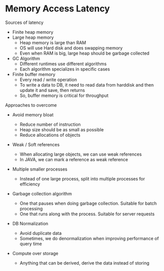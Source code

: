 # Memory Access Latency

Sources of latency
- Finite heap memory
- Large heap memory
  - Heap memory is large than RAM
  - OS will use Hard disk and does swapping memory 
  - Even when RAM is big, large heap should be garbage collected
- GC Algorithm
  - Different runtimes use different algorithms
  - Each algorithm specializes in specific cases
- Finite buffer memory
  - Every read / write operation
  - To write a data to DB, it need to read data from harddisk and then update it and save, then returns
  - So, buffer memory is critical for throughput

Approaches to overcome
- Avoid memory bloat
  - Reduce number of instruction
  - Heap size should be as small as possible
  - Reduce allocations of objects
- Weak / Soft references
  - When allocating large objects, we can use weak references
  - In JAVA, we can mark a reference as weak reference
- Multiple smaller processes
  - Instead of one large process, split into multiple processes for efficiency
- Garbage collection algorithm
  - One that pauses when doing garbage collection. Suitable for batch processing
  - One that runs along with the process. Suitable for server requests

- DB Normalization
  - Avoid duplicate data
  - Sometimes, we do denormalization when improving performance of query time
- Compute over storage
  - Anything that can be derived, derive the data instead of storing
